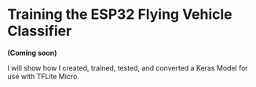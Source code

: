 # Training the ESP32 Flying Vehicle Classifier

**(Coming soon)**

I will show how I created, trained, tested, and converted a Keras Model for use with TFLite Micro.